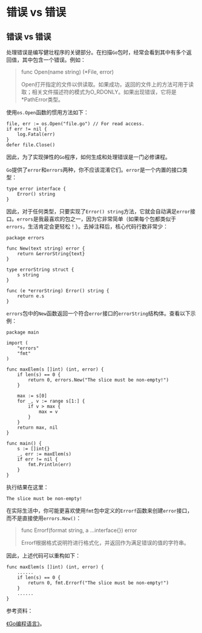 # 错误 vs 错误

## 错误 vs 错误

处理错误是编写健壮程序的关键部分。在扫描`Go`包时，经常会看到其中有多个返回值，其中包含一个错误。例如：

> func Open(name string) (*File, error)
> 
> Open打开指定的文件以供读取。如果成功，返回的文件上的方法可用于读取；相关文件描述符的模式为O_RDONLY。如果出现错误，它将是*PathError类型。

使用`os.Open`函数的惯用方法如下：

```
file, err := os.Open("file.go") // For read access.
if err != nil {
    log.Fatal(err)
} 
defer file.Close() 
```

因此，为了实现弹性的`Go`程序，如何生成和处理错误是一门必修课程。

`Go`提供了`error`和`errors`两种，你不应该混淆它们。`error`是一个内置的接口类型：

```
type error interface {
    Error() string
} 
```

因此，对于任何类型，只要实现了`Error() string`方法，它就会自动满足`error`接口。`errors`是我最喜欢的包之一，因为它非常简单（如果每个包都类似于`errors`，生活肯定会更轻松！）。去掉注释后，核心代码行数非常少：

```
package errors

func New(text string) error {
    return &errorString{text}
}

type errorString struct {
    s string
}

func (e *errorString) Error() string {
    return e.s
} 
```

`errors`包中的`New`函数返回一个符合`error`接口的`errorString`结构体。查看以下示例：

```
package main

import (
    "errors"
    "fmt"
)

func maxElem(s []int) (int, error) {
    if len(s) == 0 {
        return 0, errors.New("The slice must be non-empty!")
    }

    max := s[0]
    for _, v := range s[1:] {
        if v > max {
            max = v
        }
    }
    return max, nil
}

func main() {
    s := []int{}
    _, err := maxElem(s)
    if err != nil {
        fmt.Println(err)
    }
} 
```

执行结果在这里：

```
The slice must be non-empty! 
```

在实际生活中，你可能更喜欢使用`fmt`包中定义的`Errorf`函数来创建`error`接口，而不是直接使用`errors.New()`：

> func Errorf(format string, a ...interface{}) error
> 
> Errorf根据格式说明符进行格式化，并返回作为满足错误的值的字符串。

因此，上述代码可以重构如下：

```
func maxElem(s []int) (int, error) {
    ......
    if len(s) == 0 {
        return 0, fmt.Errorf("The slice must be non-empty!")
    }
    ......
} 
```

参考资料：

[《Go编程语言》](http://www.gopl.io/)。
